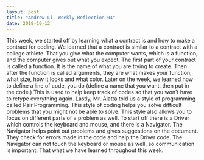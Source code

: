 ```yaml
---
layout: post
title: "Andrew Li, Weekly Reflection-04"
date: 2018-10-12
---
```



This week, we started off by learning what a contract is and how to make a contract for coding. We learned that a contract is similar to a contract with a college athlete. That you give what the computer wants, which is a function, and the computer gives out what you expect. The first part of your contract is called a function. It is the name of what you are trying to create. Then after the function is called arguments, they are what makes your function, what size, how it looks and what color. Later on the week, we learned how to define a line of code, you do (define a name that you want, then put in the code.) This is used to help keep track of codes so that you won't have to retype everything again. Lastly, Mr. Alatta told us a style of programming called Pair Programming. This style of coding helps you solve difficult problems that you might not be able to solve. This style also allows you to focus on different parts of a problem as well. To start off there is a Driver which controls the keyboard and mouse, and there is a Navigator. The Navigator helps point out problems and gives suggestions on the document. They check for errors made in the code and help the Driver code. The Navigator can not touch the keyboard or mouse as well, so communication is important. That what we have learned throughout this week.
